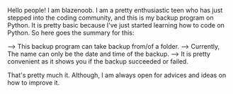 Hello people!
I am blazenoob. I am a pretty enthusiastic teen who has just stepped into the coding community, and this is my backup program on Python.
It is pretty basic because I've just started learning how to code on Python. So here goes the summary for this:

--> This backup program can take backup from/of a folder.
--> Currently, The name can only be the date and time of the backup.
--> It is pretty convenient as it shows you if the backup succeeded or failed.

That's pretty much it. Although, I am always open for advices and ideas on how to improve it.
